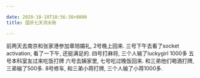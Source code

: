 ```yaml
---

date: 2020-10-10T10:56:38+0800
title: 国庆七天流水账 

---
```


前两天去南京和张家港参加章旭婚礼, 2号晚上回来.
三号下午去看了socket activation, 看了一下午, 还挺满足的.
四号打麻将, 三个人输了luckygirl 1000多
五号本科室友过来吃饭打牌
六号去姨家里, 七号吃过晚饭回来. 和三弟他们喝酒打牌, 三弟输了500多.
8号修车, 和三弟小蒋打牌, 三个人输了小蒋1000多.
